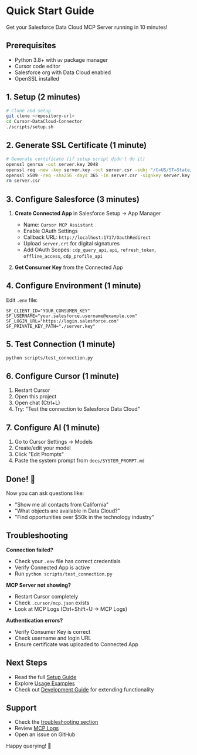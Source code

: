 # Quick Start Guide

Get your Salesforce Data Cloud MCP Server running in 10 minutes!

## Prerequisites

- Python 3.8+ with `uv` package manager
- Cursor code editor
- Salesforce org with Data Cloud enabled
- OpenSSL installed

## 1. Setup (2 minutes)

```bash
# Clone and setup
git clone <repository-url>
cd Cursor-DataCloud-Connector
./scripts/setup.sh
```

## 2. Generate SSL Certificate (1 minute)

```bash
# Generate certificate (if setup script didn't do it)
openssl genrsa -out server.key 2048
openssl req -new -key server.key -out server.csr -subj "/C=US/ST=State/L=City/O=Organization/CN=localhost"
openssl x509 -req -sha256 -days 365 -in server.csr -signkey server.key -out server.crt
rm server.csr
```

## 3. Configure Salesforce (3 minutes)

1. **Create Connected App** in Salesforce Setup → App Manager

   - Name: `Cursor MCP Assistant`
   - Enable OAuth Settings
   - Callback URL: `http://localhost:1717/OauthRedirect`
   - Upload `server.crt` for digital signatures
   - Add OAuth Scopes: `cdp_query_api`, `api`, `refresh_token`, `offline_access`, `cdp_profile_api`

2. **Get Consumer Key** from the Connected App

## 4. Configure Environment (1 minute)

Edit `.env` file:

```env
SF_CLIENT_ID="YOUR_CONSUMER_KEY"
SF_USERNAME="your.salesforce.username@example.com"
SF_LOGIN_URL="https://login.salesforce.com"
SF_PRIVATE_KEY_PATH="./server.key"
```

## 5. Test Connection (1 minute)

```bash
python scripts/test_connection.py
```

## 6. Configure Cursor (1 minute)

1. Restart Cursor
2. Open this project
3. Open chat (Ctrl+L)
4. Try: "Test the connection to Salesforce Data Cloud"

## 7. Configure AI (1 minute)

1. Go to Cursor Settings → Models
2. Create/edit your model
3. Click "Edit Prompts"
4. Paste the system prompt from `docs/SYSTEM_PROMPT.md`

## Done! 🎉

Now you can ask questions like:

- "Show me all contacts from California"
- "What objects are available in Data Cloud?"
- "Find opportunities over $50k in the technology industry"

## Troubleshooting

**Connection failed?**

- Check your `.env` file has correct credentials
- Verify Connected App is active
- Run `python scripts/test_connection.py`

**MCP Server not showing?**

- Restart Cursor completely
- Check `.cursor/mcp.json` exists
- Look at MCP Logs (Ctrl+Shift+U → MCP Logs)

**Authentication errors?**

- Verify Consumer Key is correct
- Check username and login URL
- Ensure certificate was uploaded to Connected App

## Next Steps

- Read the full [Setup Guide](docs/SETUP_GUIDE.md)
- Explore [Usage Examples](docs/USAGE_EXAMPLES.md)
- Check out [Development Guide](docs/DEVELOPMENT.md) for extending functionality

## Support

- Check the [troubleshooting section](docs/SETUP_GUIDE.md#troubleshooting)
- Review [MCP Logs](docs/SETUP_GUIDE.md#step-7-verify-mcp-server-status)
- Open an issue on GitHub

Happy querying! 🚀
